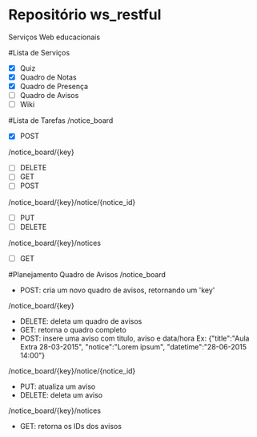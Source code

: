 Repositório ws_restful
=============
Serviços Web educacionais

#Lista de Serviços
- [x] Quiz
- [x] Quadro de Notas
- [x] Quadro de Presença
- [ ] Quadro de Avisos
- [ ] Wiki

#Lista de Tarefas
/notice_board
- [x] POST

/notice_board/{key}
- [ ] DELETE
- [ ] GET
- [ ] POST

/notice_board/{key}/notice/{notice_id}
- [ ] PUT
- [ ] DELETE

/notice_board/{key}/notices
- [ ] GET

#Planejamento Quadro de Avisos
/notice_board
- POST: cria um novo quadro de avisos, retornando um 'key'

/notice_board/{key}
- DELETE: deleta um quadro de avisos
- GET: retorna o quadro completo
- POST: insere uma aviso com titulo, aviso e data/hora
Ex: {"title":"Aula Extra 28-03-2015", "notice":"Lorem ipsum", "datetime":"28-06-2015 14:00"}

/notice_board/{key}/notice/{notice_id}
- PUT: atualiza um aviso
- DELETE: deleta um aviso

/notice_board/{key}/notices
- GET: retorna os IDs dos avisos